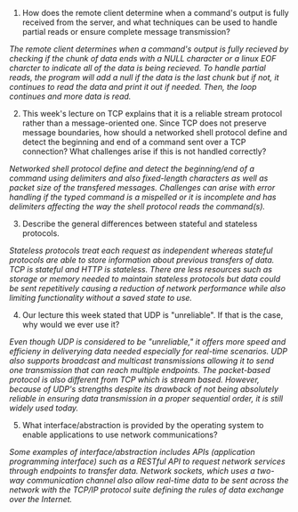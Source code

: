 1. How does the remote client determine when a command's output is fully received from the server, and what techniques can be used to handle partial reads or ensure complete message transmission?

_The remote client determines when a command's output is fully recieved by checking if the chunk of data ends with a NULL character or a linux EOF charcter to indicate all of the data is being recieved. To handle partial reads, the program will add a null if the data is the last chunk but if not, it continues to read the data and print it out if needed. Then, the loop continues and more data is read._

2. This week's lecture on TCP explains that it is a reliable stream protocol rather than a message-oriented one. Since TCP does not preserve message boundaries, how should a networked shell protocol define and detect the beginning and end of a command sent over a TCP connection? What challenges arise if this is not handled correctly?

_Networked shell protocol define and detect the beginning/end of a command using delimiters and also fixed-length characters as well as packet size of the transfered messages. Challenges can arise with error handling if the typed command is a mispelled or it is incomplete and has delimiters affecting the way the shell protocol reads the command(s)._

3. Describe the general differences between stateful and stateless protocols.

_Stateless protocols treat each request as independent whereas stateful protocols are able to store information about previous transfers of data. TCP is stateful and HTTP is stateless. There are less resources such as storage or memory needed to maintain stateless protocols but data could be sent repetitively causing a reduction of network performance while also limiting functionality without a saved state to use._

4. Our lecture this week stated that UDP is "unreliable". If that is the case, why would we ever use it?

_Even though UDP is considered to be "unreliable," it offers more speed and efficieny in deliverying data needed especially for real-time scenarios. UDP also supports broadcast and multicast transmissions allowing it to send one transmission that can reach multiple endpoints. The packet-based protocol is also different from TCP which is stream based. However, because of UDP's strengths despite its drawback of not being absolutely reliable in ensuring data transmission in a proper sequential order, it is still widely used today._

5. What interface/abstraction is provided by the operating system to enable applications to use network communications?

_Some examples of interface/abstraction includes APIs (application programming interface) such as a RESTful API to request network services through endpoints to transfer data. Network sockets, which uses a two-way communication channel also allow real-time data to be sent across the network with the TCP/IP protocol suite defining the rules of data exchange over the Internet._